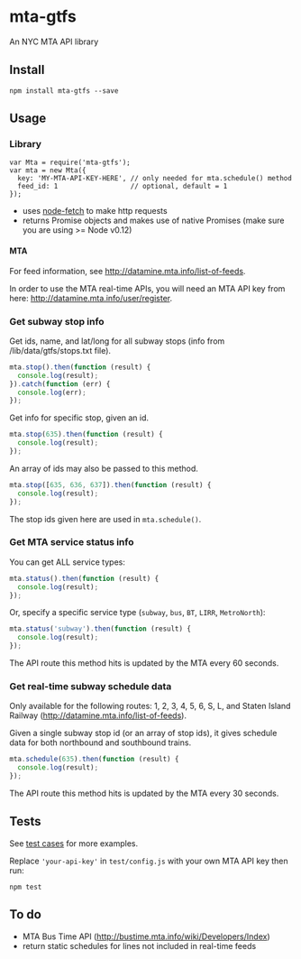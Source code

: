 # mta-gtfs

An NYC MTA API library

## Install

```
npm install mta-gtfs --save
```

## Usage

### Library

```
var Mta = require('mta-gtfs');
var mta = new Mta({
  key: 'MY-MTA-API-KEY-HERE', // only needed for mta.schedule() method
  feed_id: 1                  // optional, default = 1
});
```
* uses [node-fetch](https://github.com/bitinn/node-fetch) to make http requests
* returns Promise objects and makes use of native Promises (make sure you are using >= Node v0.12)

#### MTA

For feed information, see http://datamine.mta.info/list-of-feeds.

In order to use the MTA real-time APIs, you will need an MTA API key from here: http://datamine.mta.info/user/register.

### Get subway stop info

Get ids, name, and lat/long for all subway stops (info from /lib/data/gtfs/stops.txt file).

```Javascript
mta.stop().then(function (result) {
  console.log(result);
}).catch(function (err) {
  console.log(err);
});
```

Get info for specific stop, given an id.

```Javascript
mta.stop(635).then(function (result) {
  console.log(result);
});
```
An array of ids may also be passed to this method.

```Javascript
mta.stop([635, 636, 637]).then(function (result) {
  console.log(result);
});
```

The stop ids given here are used in `mta.schedule()`.

### Get MTA service status info

You can get ALL service types:

```Javascript
mta.status().then(function (result) {
  console.log(result);
});
```

Or, specify a specific service type (`subway`, `bus`, `BT`, `LIRR`, `MetroNorth`):

```Javascript
mta.status('subway').then(function (result) {
  console.log(result);
});
```

The API route this method hits is updated by the MTA every 60 seconds.

### Get real-time subway schedule data
Only available for the following routes: 1, 2, 3, 4, 5, 6, S, L, and Staten Island Railway (http://datamine.mta.info/list-of-feeds).

Given a single subway stop id (or an array of stop ids), it gives schedule data for both northbound and southbound trains.

```Javascript
mta.schedule(635).then(function (result) {
  console.log(result);
});
```

The API route this method hits is updated by the MTA every 30 seconds.

## Tests

See [test cases](https://github.com/aamaliaa/mta/blob/master/test/mta.js) for more examples.

Replace `'your-api-key'` in `test/config.js` with your own MTA API key then run:

```
npm test
```

## To do

* MTA Bus Time API (http://bustime.mta.info/wiki/Developers/Index)
* return static schedules for lines not included in real-time feeds
